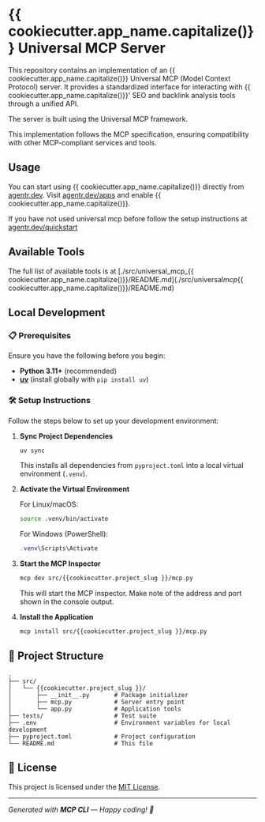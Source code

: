 # {{ cookiecutter.app_name.capitalize()}} Universal MCP Server

This repository contains an implementation of an {{ cookiecutter.app_name.capitalize()}} Universal MCP (Model Context Protocol) server. It provides a standardized interface for interacting with {{ cookiecutter.app_name.capitalize()}}' SEO and backlink analysis tools through a unified API.

The server is built using the Universal MCP framework.

This implementation follows the MCP specification, ensuring compatibility with other MCP-compliant services and tools.

## Usage

You can start using {{ cookiecutter.app_name.capitalize()}} directly from [agentr.dev](https://agentr.dev). Visit [agentr.dev/apps](https://agentr.dev/apps) and enable {{ cookiecutter.app_name.capitalize()}}.

If you have not used universal mcp before follow the setup instructions at [agentr.dev/quickstart](https://agentr.dev/quickstart)

## Available Tools

The full list of available tools is at [./src/universal_mcp_{{ cookiecutter.app_name.capitalize()}}/README.md](./src/universal*mcp*{{ cookiecutter.app_name.capitalize()}}/README.md)

## Local Development

### 📋 Prerequisites

Ensure you have the following before you begin:

- **Python 3.11+** (recommended)
- **[uv](https://github.com/astral-sh/uv)** (install globally with `pip install uv`)

### 🛠️ Setup Instructions

Follow the steps below to set up your development environment:

1. **Sync Project Dependencies**

   ```bash
   uv sync
   ```

   This installs all dependencies from `pyproject.toml` into a local virtual environment (`.venv`).

2. **Activate the Virtual Environment**

   For Linux/macOS:

   ```bash
   source .venv/bin/activate
   ```

   For Windows (PowerShell):

   ```powershell
   .venv\Scripts\Activate
   ```

3. **Start the MCP Inspector**

   ```bash
   mcp dev src/{{cookiecutter.project_slug }}/mcp.py
   ```

   This will start the MCP inspector. Make note of the address and port shown in the console output.

4. **Install the Application**
   ```bash
   mcp install src/{{cookiecutter.project_slug }}/mcp.py
   ```

## 📁 Project Structure

```text
.
├── src/
│   └── {{cookiecutter.project_slug }}/
│       ├── __init__.py       # Package initializer
│       ├── mcp.py            # Server entry point
│       └── app.py            # Application tools
├── tests/                    # Test suite
├── .env                      # Environment variables for local development
├── pyproject.toml            # Project configuration
└── README.md                 # This file
```

## 📄 License

This project is licensed under the [MIT License](LICENSE).

---

_Generated with **MCP CLI** — Happy coding! 🚀_
